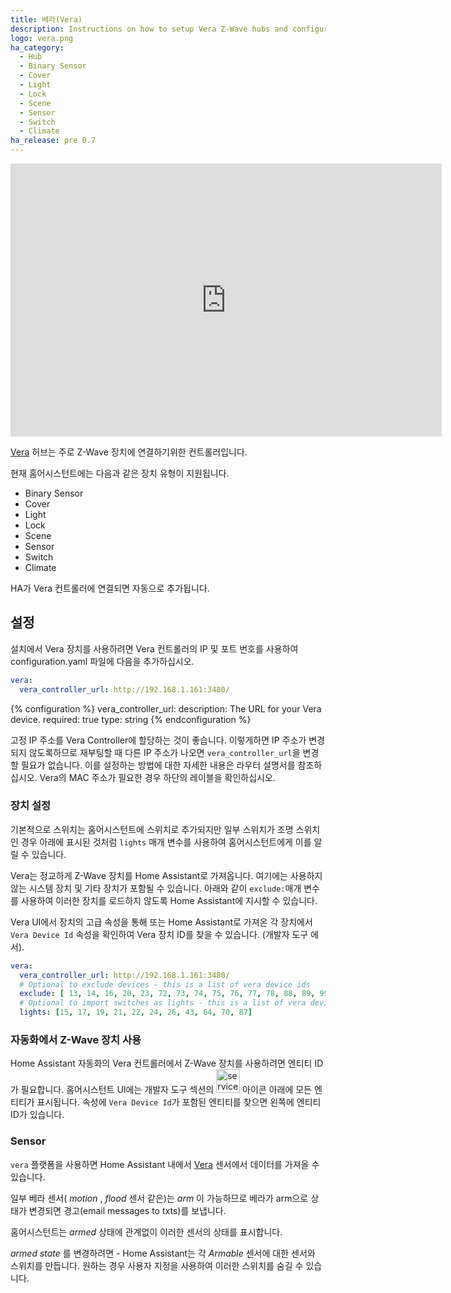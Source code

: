 ```yaml
---
title: 베라(Vera)
description: Instructions on how to setup Vera Z-Wave hubs and configure devices within Home Assistant.
logo: vera.png
ha_category:
  - Hub
  - Binary Sensor
  - Cover
  - Light
  - Lock
  - Scene
  - Sensor
  - Switch
  - Climate
ha_release: pre 0.7
---
```


<div class='videoWrapper'>
<iframe width="690" height="437" src="https://www.youtube.com/embed/thBwWReWGpc" frameborder="0" allow="accelerometer; autoplay; encrypted-media; gyroscope; picture-in-picture" allowfullscreen></iframe>
</div>

[Vera](https://getvera.com/) 허브는 주로 Z-Wave 장치에 연결하기위한 컨트롤러입니다.

현재 홈어시스턴트에는 다음과 같은 장치 유형이 지원됩니다.

- Binary Sensor
- Cover
- Light
- Lock
- Scene
- Sensor
- Switch
- Climate

HA가 Vera 컨트롤러에 연결되면 자동으로 추가됩니다.

## 설정

설치에서 Vera 장치를 사용하려면 Vera 컨트롤러의 IP 및 포트 번호를 사용하여 configuration.yaml 파일에 다음을 추가하십시오.

```yaml
vera:
  vera_controller_url: http://192.168.1.161:3480/
```

{% configuration %}
vera_controller_url:
  description: The URL for your Vera device.
  required: true
  type: string
{% endconfiguration %}

<div class='note'>

  고정 IP 주소를 Vera Controller에 할당하는 것이 좋습니다. 이렇게하면 IP 주소가 변경되지 않도록하므로 재부팅할 때 다른 IP 주소가 나오면 `vera_controller_url`을 변경할 필요가 없습니다. 이를 설정하는 방법에 대한 자세한 내용은 라우터 설명서를 참조하십시오. Vera의 MAC 주소가 필요한 경우 하단의 레이블을 확인하십시오.

</div>

### 장치 설정

기본적으로 스위치는 홈어시스턴트에 스위치로 추가되지만 일부 스위치가 조명 스위치인 경우 아래에 표시된 것처럼 `lights` 매개 변수를 사용하여 홈어시스턴트에게 이를 알릴 수 있습니다.

Vera는 정교하게 Z-Wave 장치를 Home Assistant로 가져옵니다. 여기에는 사용하지 않는 시스템 장치 및 기타 장치가 포함될 수 있습니다. 아래와 같이 `exclude:`매개 변수를 사용하여 이러한 장치를 로드하지 않도록 Home Assistant에 지시할 수 있습니다.

Vera UI에서 장치의 고급 속성을 통해 또는 Home Assistant로 가져온 각 장치에서 `Vera Device Id` 속성을 확인하여 Vera 장치 ID를 찾을 수 있습니다. (개발자 도구 에서).

```yaml
vera:
  vera_controller_url: http://192.168.1.161:3480/
  # Optional to exclude devices - this is a list of vera device ids
  exclude: [ 13, 14, 16, 20, 23, 72, 73, 74, 75, 76, 77, 78, 88, 89, 99]
  # Optional to import switches as lights - this is a list of vera device ids
  lights: [15, 17, 19, 21, 22, 24, 26, 43, 64, 70, 87]
```

### 자동화에서 Z-Wave 장치 사용

Home Assistant 자동화의 Vera 컨트롤러에서 Z-Wave 장치를 사용하려면 엔티티 ID가 필요합니다. 
홈어시스턴트 UI에는 개발자 도구 섹션의 <img src='/images/screenshots/developer-tool-states-icon.png' alt='service developer tool icon' class="no-shadow" height="38" /> 아이콘 아래에 모든 엔티티가 표시됩니다. 속성에 `Vera Device Id`가 포함된 엔티티를 찾으면 왼쪽에 엔티티 ID가 있습니다.

### Sensor

`vera` 플랫폼을 사용하면 Home Assistant 내에서 [Vera](https://getvera.com/) 센서에서 데이터를 가져올 수 있습니다.

일부 베라 센서( _motion_ , _flood_ 센서 같은)는 _arm_ 이 가능하므로 베라가 arm으로 상태가 변경되면 경고(email messages to txts)를 보냅니다. 

홈어시스턴트는 _armed_ 상태에 관계없이 이러한 센서의 상태를 표시합니다.

_armed state_ 를 변경하려면 - Home Assistant는 각 _Armable_ 센서에 대한 센서와 스위치를 만듭니다. 원하는 경우 사용자 지정을 사용하여 이러한 스위치를 숨길 수 있습니다.